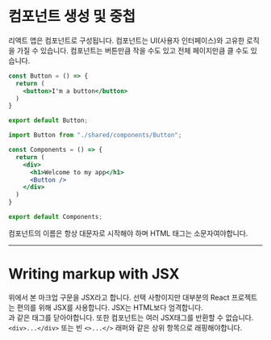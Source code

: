 # 컴포넌트 생성 및 중첩
리액트 앱은 컴포넌트로 구성됩니다.
컴포넌트는 UI(사용자 인터페이스)와 고유한 로직을 가질 수 있습니다.
컴포넌트는 버튼만큼 작을 수도 있고 전체 페이지만큼 클 수도 있습니다.
```jsx
const Button = () => {
  return (
    <button>I'm a button</button>
  )
}

export default Button;
```

```jsx
import Button from "./shared/components/Button";

const Components = () => {
  return (
    <div>
      <h1>Welcome to my app</h1>
      <Button />
    </div>
  )
}

export default Components;
```

컴포넌트의 이름은 항상 대문자로 시작해야 하며 HTML 태그는 소문자여야합니다.

--- 

# Writing markup with JSX
위에서 본 마크업 구문을 JSX라고 합니다.
선택 사항이지만 대부분의 React 프로젝트는 편의를 위해 JSX를 사용합니다.
JSX는 HTML보다 엄격합니다. <br/>과 같은 태그를 닫아야합니다.
또한 컴포넌트는 여러 JSX태그를 반환할 수 없습니다.
`<div>...</div>` 또는 빈 `<>...</>` 래퍼와 같은 상위 항목으로 래핑해야합니다.